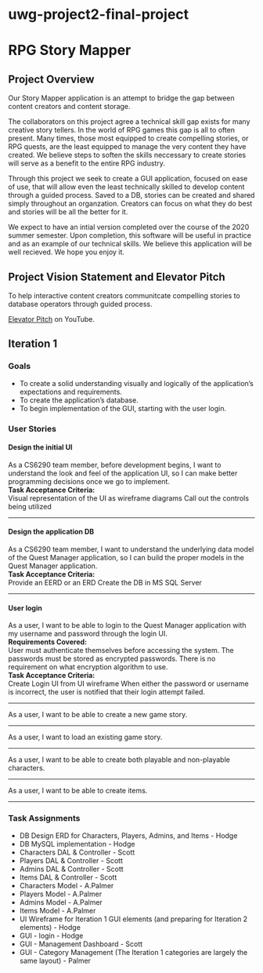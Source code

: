 # uwg-project2-final-project
<h1>RPG Story Mapper</h1>
<h2>Project Overview</h2>
<p>Our Story Mapper application is an attempt to bridge the gap between content creators and content storage.</p>

<p>The collaborators on this project agree a technical skill gap exists for many creative story tellers. In the world of RPG games this gap is all to often present. Many times, those most equipped to create compelling stories, or RPG quests, are the least equipped to manage the very content they have created. We believe steps to soften the skills neccessary to create stories will serve as a benefit to the entire RPG industry.</p>

<p>Through this project we seek to create a GUI application, focused on ease of use, that will allow even the least technically skilled to develop content through a guided process. Saved to a DB, stories can be created and shared simply throughout an organzation. Creators can focus on what they do best and stories will be all the better for it.</p>

<p>We expect to have an intial version completed over the course of the 2020 summer semester. Upon completion, this software will be useful in practice and as an example of our technical skills. We believe this application will be well recieved. We hope you enjoy it.</p>

<h2>Project Vision Statement and Elevator Pitch</h2>
<p>To help interactive content creators communitcate compelling stories to database operators through guided process.</p>
<p><a title="RPG Story Mapper Elevator Pitch on YouTube" href="https://youtu.be/LpU7UVJjGFY">Elevator Pitch</a> on YouTube.</p>
<h2>Iteration 1</h2>

<h3>Goals</h3>
<ul>
  <li>To create a solid understanding visually and logically of the application’s expectations and requirements.</li>
  <li>To create the application’s database.</li>
  <li>To begin implementation of the GUI, starting with the user login.</li>
</ul>

<h3>User Stories</h3>

<h4>Design the initial UI</h4>
<p>As a CS6290 team member, before development begins, I want to understand the look and feel of the application UI, so I can make better programming decisions once we go to implement.<br>
  <strong>Task Acceptance Criteria:</strong><br>
Visual representation of the UI as wireframe diagrams
Call out the controls being utilized</p>
<hr>

<h4>Design the application DB</h4>
<p>As a CS6290 team member, I want to understand the underlying data model of the Quest Manager application, so I can build the proper models in the Quest Manager application.<br>
  <strong>Task Acceptance Criteria:</strong><br>
Provide an EERD or an ERD
Create the DB in MS SQL Server</p>
<hr>

<h4>User login</h4>
<p>As a user, I want to be able to login to the Quest Manager application with my username and password through the login UI.<br>
  <strong>Requirements Covered:</strong><br>
User must authenticate themselves before accessing the system. The passwords must be stored as encrypted passwords. There is no requirement on what encryption algorithm to use.<br>
  <strong>Task Acceptance Criteria:</strong><br>
Create Login UI from UI wireframe
When either the password or username is incorrect, the user is notified that their login attempt failed.</p>
<hr>

<p>As a user, I want to be able to create a new game story.</p>
<hr>
<p>As a user, I want to load an existing game story.</p>
<hr>
<p>As a user, I want to be able to create both playable and non-playable characters.</p>
<hr>
<p>As a user, I want to be able to create items.</p>
<hr>
<h3>Task Assignments</h3>
<ul>
  <li>DB Design ERD for Characters, Players, Admins, and Items - Hodge</li>
  <li>DB MySQL implementation - Hodge</li>
  <li>Characters DAL & Controller - Scott</li>
  <li>Players DAL & Controller - Scott</li>
  <li>Admins DAL & Controller - Scott</li>
  <li>Items DAL & Controller - Scott</li>
  <li>Characters Model - A.Palmer</li>
  <li>Players Model - A.Palmer</li>
  <li>Admins Model - A.Palmer</li>
  <li>Items Model - A.Palmer</li>
  <li>UI Wireframe for Iteration 1 GUI elements (and preparing for Iteration 2 elements) - Hodge</li>
  <li>GUI - login - Hodge</li>
  <li>GUI - Management Dashboard - Scott</li>
  <li>GUI - Category Management (The Iteration 1 categories are largely the same layout) - Palmer</li>
</ul>
